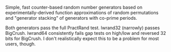 Simple, fast counter-based random number generators based on
experimentally-derived function approximations of random permutations
and "generator stacking" of generators with co-prime periods.

Both generators pass the full PractRand test. lwrand32 (narrowly) passes BigCrush. lwrand64 consistently fails gap tests on high/low and reversed 32 bits for BigCrush. I don't realistically expect this to be a problem for most users, though.
